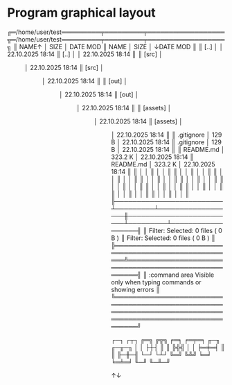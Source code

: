 # Program graphical layout


╔═/home/user/test═════════╤═════════╤══════════════════╦═/home/user/test═════════╤═════════╤══════════════════╗
║ NAME↑                   │    SIZE │         DATE MOD ║ NAME                    │    SIZE │        ↓DATE MOD ║
║ [..]                    │    <UP> │ 22.10.2025 18:14 ║ [..]                    │    <UP> │ 22.10.2025 18:14 ║
║ [src]                   │   <DIR> │ 22.10.2025 18:14 ║ [src]                   │   <DIR> │ 22.10.2025 18:14 ║
║ [out]                   │   <DIR> │ 22.10.2025 18:14 ║ [out]                   │   <DIR> │ 22.10.2025 18:14 ║
║ [assets]                │   <DIR> │ 22.10.2025 18:14 ║ [assets]                │   <DIR> │ 22.10.2025 18:14 ║
║ .gitignore              │   129 B │ 22.10.2025 18:14 ║ .gitignore              │   129 B │ 22.10.2025 18:14 ║
║ README.md               │ 323.2 K │ 22.10.2025 18:14 ║ README.md               │ 323.2 K │ 22.10.2025 18:14 ║
║                         │         │                  ║                         │         │                  ║
║                         │         │                  ║                         │         │                  ║
║                         │         │                  ║                         │         │                  ║
║                         │         │                  ║                         │         │                  ║
║                         │         │                  ║                         │         │                  ║
║                         │         │                  ║                         │         │                  ║
║                         │         │                  ║                         │         │                  ║
║                         │         │                  ║                         │         │                  ║
║                         │         │                  ║                         │         │                  ║
║                         │         │                  ║                         │         │                  ║
╟─────────────────────────┴─────────┴──────────────────╫─────────────────────────┴─────────┴──────────────────╢
║ Filter:                    Selected: 0 files ( 0 B ) ║ Filter:                    Selected: 0 files ( 0 B ) ║
╠══════════════════════════════════════════════════════╩══════════════════════════════════════════════════════╣
║ :command area              Visible only when typing commands or showing errors                              ║
╚═════════════════════════════════════════════════════════════════════════════════════════════════════════════╝



┌─┐ ┌┬┐ ╔═╗ ╔╦╗ ╒═╕ ╒═╤═╕ ╓─╖ ╓─╥─╖
│ │ ├┼┤ ║ ║ ╠╬╣ │ │ ╞═╪═╡ ║ ║ ╟─╫─╢
└─┘ └┴┘ ╚═╝ ╚╩╝ ╘═╛ ╘═╧═╛ ╙─╜ ╙─╨─╜

↑↓

